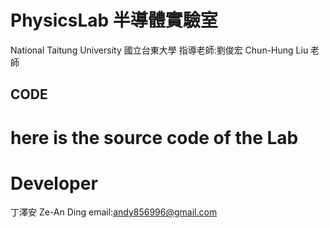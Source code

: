 # PhysicsLab 半導體實驗室 
National Taitung University  國立台東大學
指導老師:劉俊宏 Chun-Hung Liu 老師
## CODE
here is the source code of the Lab
=============
**Developer**
=============
丁澤安 Ze-An Ding email:andy856996@gmail.com

